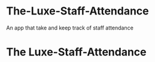 # The-Luxe-Staff-Attendance
 An app that take and keep track of staff attendance
# The Luxe-Staff-Attendance
